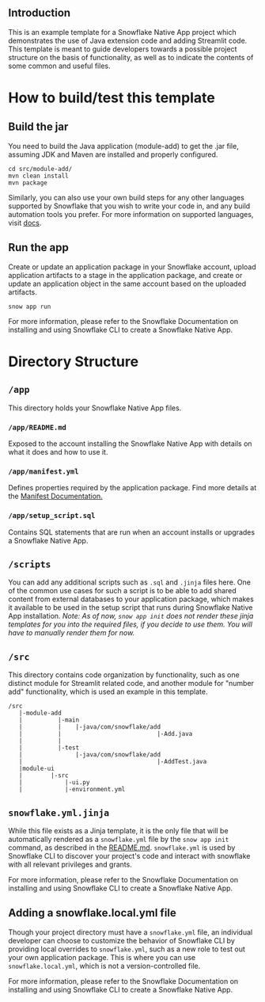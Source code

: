 ## Introduction

This is an example template for a Snowflake Native App project which demonstrates the use of Java extension code and adding Streamlit code. This template is meant to guide developers towards a possible project structure on the basis of functionality, as well as to indicate the contents of some common and useful files. 


# How to build/test this template
## Build the jar
You need to build the Java application (module-add) to get the .jar file, assuming JDK and Maven are installed and properly configured. 
```
cd src/module-add/
mvn clean install
mvn package
```

Similarly, you can also use your own build steps for any other languages supported by Snowflake that you wish to write your code in, and any build automation tools you prefer. For more information on supported languages, visit [docs](https://docs.snowflake.com/en/developer-guide/stored-procedures-vs-udfs#label-sp-udf-languages).

## Run the app
Create or update an application package in your Snowflake account, upload application artifacts to a stage in the application package, and create or update an application object in the same account based on the uploaded artifacts.
```
snow app run
```

For more information, please refer to the Snowflake Documentation on installing and using Snowflake CLI to create a Snowflake Native App.  

# Directory Structure
## `/app`
This directory holds your Snowflake Native App files.

### `/app/README.md`
Exposed to the account installing the Snowflake Native App with details on what it does and how to use it.

### `/app/manifest.yml`
Defines properties required by the application package. Find more details at the [Manifest Documentation.](https://docs.snowflake.com/en/developer-guide/native-apps/creating-manifest)

### `/app/setup_script.sql`
Contains SQL statements that are run when an account installs or upgrades a Snowflake Native App.

## `/scripts`
You can add any additional scripts such as `.sql` and `.jinja` files here. One of the common use cases for such a script is to be able to add shared content from external databases to your application package, which makes it available to be used in the setup script that runs during Snowflake Native App installation. 
_Note: As of now, `snow app init` does not render these jinja templates for you into the required files, if you decide to use them. You will have to manually render them for now._


## `/src`
This directory contains code organization by functionality, such as one distinct module for Streamlit related code, and another module for "number add" functionality, which is used an example in this template. 
```
/src
   |-module-add
   |          |-main
   |          |    |-java/com/snowflake/add
   |          |                           |-Add.java
   |          |
   |          |-test
   |               |-java/com/snowflake/add
   |                                      |-AddTest.java
   |module-ui
   |        |-src
   |            |-ui.py
   |            |-environment.yml
```

## `snowflake.yml.jinja`
While this file exists as a Jinja template, it is the only file that will be automatically rendered as a `snowflake.yml` file by the `snow app init` command, as described in the [README.md](../README.md). `snowflake.yml` is used by Snowflake CLI to discover your project's code and interact with snowflake with all relevant privileges and grants.

For more information, please refer to the Snowflake Documentation on installing and using Snowflake CLI to create a Snowflake Native App. 

## Adding a snowflake.local.yml file
Though your project directory must have a `snowflake.yml` file, an individual developer can choose to customize the behavior of Snowflake CLI by providing local overrides to `snowflake.yml`, such as a new role to test out your own application package. This is where you can use `snowflake.local.yml`, which is not a version-controlled file.

For more information, please refer to the Snowflake Documentation on installing and using Snowflake CLI to create a Snowflake Native App. 